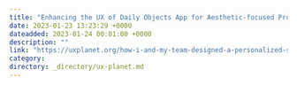 ```yaml
---
title: "Enhancing the UX of Daily Objects App for Aesthetic-focused Product buyers and…"
date: 2023-01-23 13:23:29 +0000
dateadded: 2023-01-24 00:01:00 +0000
description: ""
link: "https://uxplanet.org/how-i-and-my-team-designed-a-personalized-search-in-daily-objects-app-1505012bf82?source=rss----819cc2aaeee0---4"
category:
directory: _directory/ux-planet.md
---
```

